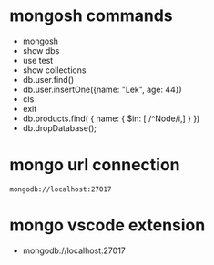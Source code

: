 # mongosh commands

- mongosh
- show dbs
- use test
- show collections
- db.user.find()
- db.user.insertOne({name: "Lek", age: 44})
- cls
- exit
- db.products.find( { name: { $in: [ /^Node/i,] } })
- db.dropDatabase();

# mongo url connection

```
mongodb://localhost:27017
```

# mongo vscode extension

- mongodb://localhost:27017
